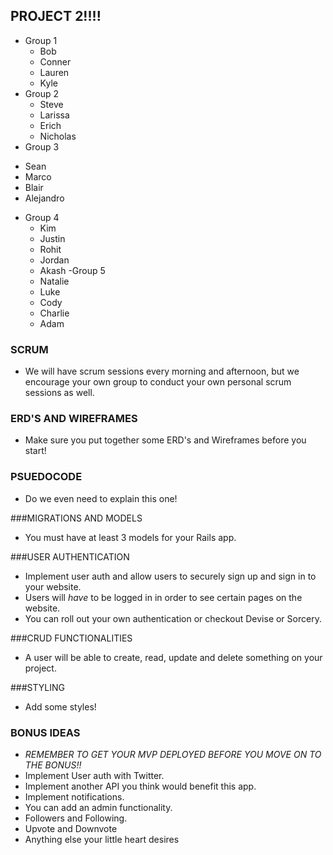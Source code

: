 ## PROJECT 2!!!!
- Group 1
  * Bob
  * Conner
  * Lauren
  * Kyle
- Group 2
  * Steve
  * Larissa
  * Erich
  * Nicholas
- Group 3
 * Sean
 * Marco
 * Blair
 * Alejandro
- Group 4
  * Kim
  * Justin
  * Rohit
  * Jordan
  * Akash
-Group 5
  * Natalie
  * Luke
  * Cody
  * Charlie
  * Adam


### SCRUM
- We will have scrum sessions every morning and afternoon, but we encourage your own group to conduct your own personal scrum sessions as well.

### ERD'S AND WIREFRAMES
- Make sure you put together some ERD's and Wireframes before you start!

### PSUEDOCODE
- Do we even need to explain this one!

###MIGRATIONS AND MODELS
- You must have at least 3 models for your Rails app.

###USER AUTHENTICATION
- Implement user auth and allow users to securely sign up and sign in to your website. 
- Users will _have_ to be logged in in order to see certain pages on the website.
- You can roll out your own authentication or checkout Devise or Sorcery.

###CRUD FUNCTIONALITIES
- A user will be able to create, read, update and delete something on your project.

###STYLING
- Add some styles!


### BONUS IDEAS
- *REMEMBER TO GET YOUR MVP DEPLOYED BEFORE YOU MOVE ON TO THE BONUS!!*
- Implement User auth with Twitter.
- Implement another API you think would benefit this app.
- Implement notifications.
- You can add an admin functionality.
- Followers and Following.
- Upvote and Downvote
- Anything else your little heart desires
